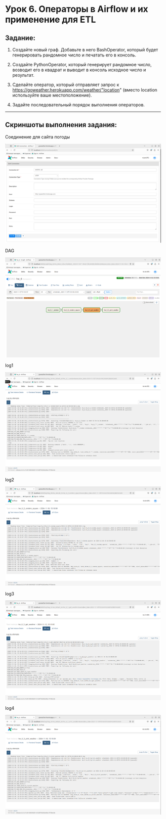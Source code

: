 # Урок 6. Операторы в Airflow и их применение для ETL

## Задание:
1. Создайте новый граф. Добавьте в него BashOperator, который будет генерировать рандомное число и печатать его в
консоль.

2. Создайте PythonOperator, который генерирует рандомное число, возводит его в квадрат и выводит в консоль исходное число и результат.

3. Сделайте оператор, который отправляет запрос к https://goweather.herokuapp.com/weather/"location" (вместо location используйте ваше местоположение).

4. Задайте последовательный порядок выполнения операторов.

---------
## Скриншоты выполнения задания:



Соединение для сайта погоды

![API](weather_api.png)

DAG

![DAG](dag.png)

log1

![log1](log1.png)

log2

![log1](log2.png)

log3

![log1](log3.png)

log4

![log1](log4.png)